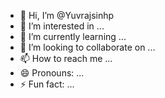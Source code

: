 - 👋 Hi, I’m @Yuvrajsinhp
- 👀 I’m interested in ...
- 🌱 I’m currently learning ...
- 💞️ I’m looking to collaborate on ...
- 📫 How to reach me ...
- 😄 Pronouns: ...
- ⚡ Fun fact: ...

<!---
Yuvrajsinhp/Yuvrajsinhp is a ✨ special ✨ repository because its `README.md` (this file) appears on your GitHub profile.
You can click the Preview link to take a look at your changes.
--->

